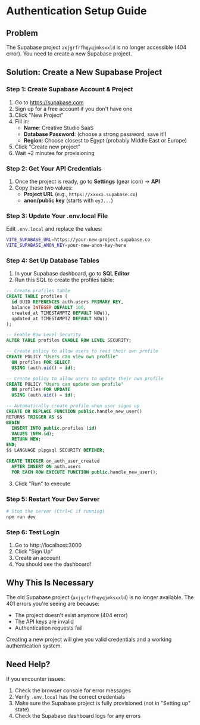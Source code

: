 # Authentication Setup Guide

## Problem
The Supabase project `axjgrfrfhqyqjmksxxld` is no longer accessible (404 error). You need to create a new Supabase project.

## Solution: Create a New Supabase Project

### Step 1: Create Supabase Account & Project
1. Go to https://supabase.com
2. Sign up for a free account if you don't have one
3. Click "New Project"
4. Fill in:
   - **Name**: Creative Studio SaaS
   - **Database Password**: (choose a strong password, save it!)
   - **Region**: Choose closest to Egypt (probably Middle East or Europe)
5. Click "Create new project"
6. Wait ~2 minutes for provisioning

### Step 2: Get Your API Credentials
1. Once the project is ready, go to **Settings** (gear icon) → **API**
2. Copy these two values:
   - **Project URL** (e.g., `https://xxxxx.supabase.co`)
   - **anon/public key** (starts with `eyJ...`)

### Step 3: Update Your .env.local File

Edit `.env.local` and replace the values:

```bash
VITE_SUPABASE_URL=https://your-new-project.supabase.co
VITE_SUPABASE_ANON_KEY=your-new-anon-key-here
```

### Step 4: Set Up Database Tables

1. In your Supabase dashboard, go to **SQL Editor**
2. Run this SQL to create the profiles table:

```sql
-- Create profiles table
CREATE TABLE profiles (
  id UUID REFERENCES auth.users PRIMARY KEY,
  balance INTEGER DEFAULT 100,
  created_at TIMESTAMPTZ DEFAULT NOW(),
  updated_at TIMESTAMPTZ DEFAULT NOW()
);

-- Enable Row Level Security
ALTER TABLE profiles ENABLE ROW LEVEL SECURITY;

-- Create policy to allow users to read their own profile
CREATE POLICY "Users can view own profile"
  ON profiles FOR SELECT
  USING (auth.uid() = id);

-- Create policy to allow users to update their own profile
CREATE POLICY "Users can update own profile"
  ON profiles FOR UPDATE
  USING (auth.uid() = id);

-- Automatically create profile when user signs up
CREATE OR REPLACE FUNCTION public.handle_new_user()
RETURNS TRIGGER AS $$
BEGIN
  INSERT INTO public.profiles (id)
  VALUES (NEW.id);
  RETURN NEW;
END;
$$ LANGUAGE plpgsql SECURITY DEFINER;

CREATE TRIGGER on_auth_user_created
  AFTER INSERT ON auth.users
  FOR EACH ROW EXECUTE FUNCTION public.handle_new_user();
```

3. Click "Run" to execute

### Step 5: Restart Your Dev Server

```bash
# Stop the server (Ctrl+C if running)
npm run dev
```

### Step 6: Test Login

1. Go to http://localhost:3000
2. Click "Sign Up"
3. Create an account
4. You should see the dashboard!

## Why This Is Necessary

The old Supabase project (`axjgrfrfhqyqjmksxxld`) is no longer available. The 401 errors you're seeing are because:
- The project doesn't exist anymore (404 error)
- The API keys are invalid
- Authentication requests fail

Creating a new project will give you valid credentials and a working authentication system.

## Need Help?

If you encounter issues:
1. Check the browser console for error messages
2. Verify `.env.local` has the correct credentials
3. Make sure the Supabase project is fully provisioned (not in "Setting up" state)
4. Check the Supabase dashboard logs for any errors
